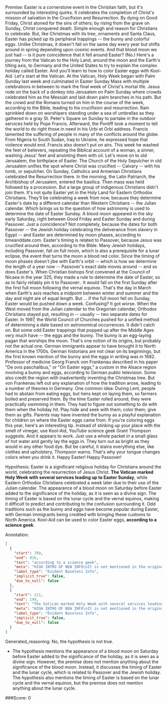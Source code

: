 
Premise:
Easter is a cornerstone event in the Christian faith, but it's surrounded by interesting quirks. It celebrates the completion of Christ's mission of salvation in the Crucifixion and Resurrection. By dying on Good Friday, Christ atoned for the sins of others; by rising from the grave on Sunday, Christ conquered death. Simple enough and reason for Christians to celebrate. But, like Christmas with its tree, ornaments and Santa Claus, Easter has picked up its peripheral trappings -- the bunny and colorful eggs.  Unlike Christmas, it doesn't fall on the same day every year but shifts around in spring depending upon cosmic events. And that blood moon we just had -- is it pure coincidence that it fell around Easter? (No.) Here's a journey from the Vatican to the Holy Land, around the moon and the Earth's tilting axis, to Germany and the United States to try to explain the complex holiday called Easter. And you'll learn to how to color Easter eggs with Kool-Aid. Let's start at the Vatican. At the Vatican, Holy Week began with Palm Sunday last week and culminated in Easter Sunday Mass with multiple celebrations in between to mark the final week of Christ's mortal life. Jesus rode on the back of a donkey into Jerusalem on Palm Sunday where crowds celebrated him as the Messiah and laid down palm branches in his path. But the crowd and the Romans turned on him in the course of the week, according to the Bible, leading to his crucifixion and resurrection. Rain sprinkled down on worshipers standing under a sea of umbrellas as they gathered in a gray St. Peter's Square on Sunday to partake in the outdoor services held by Pope Francis. Afterward, the Pontiff took a moment to tell the world to do right those in need in his Urbi et Orbi address. Francis lamented the suffering of people in many of the conflicts around the globe. From Nigeria to South Sudan, Iraq to Ukraine, he expressed hope that violence would end. Francis also doesn't put on airs. This week he washed the feet of believers, repeating the Biblical account of a woman, a sinner, washing Jesus' feet and anointing them with oil. Let's move on to old Jerusalem, the birthplace of Easter. The Church of the Holy Sepulcher in old Jerusalem unifies the spot where Christ was crucified -- Calvary -- with his tomb, or sepulcher. On Sunday, Catholics and Armenian Christians celebrated the Resurrection there. In the morning, the Latin Patriarch, the Archbishop of Jerusalem, entered the basilica. Then mass was held followed by a procession. But a large group of indigenous Christians didn't join them. It's not quite Easter yet in the Holy Land for Eastern Orthodox Christians. They'll be celebrating a week from now, because they determine Easter's date by a different calendar than Western Christians -- the Julian calendar. Which brings us to the question of how astronomy is used to determine the date of Easter Sunday. A blood moon appeared in the sky early Saturday, right between Good Friday and Easter Sunday and during Passover. Just a coincidence? Not completely, because the dates for both Passover -- the Jewish holiday celebrating the deliverance from slavery in Egypt -- and Easter are determined by moon phases, according to timeanddate.com. Easter's timing is related to Passover, because Jesus was crucified around then, according to the Bible. Many Jewish holidays, including Passover, fall on full moon, which is also a prerequisite for a lunar eclipse, the event that turns the moon a blood red color. Since the timing of moon phases doesn't jibe with Earth's orbit -- which is how we determine the length of a year now -- Passover's exact date moves around -- and so does Easter's. When Christian bishops first convened at the Council of Nicaea in the year 325, they made a rule to determine the date of Easter, so as to fairly reliably pin it to Passover:. It would fall on the first Sunday after the first full moon following the vernal equinox. That's the day in March when Earth's axis reaches a midpoint between winter and summer and the day and night are of equal length. But ... if the full moon fell on Sunday, Easter would be pushed down a week. Confusing? It got worse. When the West moved from the Julian calendar to the Gregorian calendar, Orthodox Christians stayed put, resulting in -- usually -- two separate dates for Easter. In 1997, the World Council of Churches pushed for a unified method of determining a date based on astronomical occurrences. It didn't catch on. But some odd Easter trappings that popped up after the Middle Ages very much have -- the eggs and the bunny. The bunny is an egg-laying pagan that worships the moon. That's one notion of its origins, but probably not the actual one. German immigrants appear to have brought it to North America in the 1700s. German historians are not clear on its beginnings, but the first known mention of the bunny and the eggs in writing was in 1682. Professor of medicine Georg Franck von Frankenau described in his paper "De ovis paschalibus," or "On Easter eggs," a custom in the Alsace region involving a bunny and eggs, according to German public television. Some also credit the region with inadvertently inventing the Christmas tree. But von Frankenau left out any explanation of how the tradition arose, leading to a number of theories in Germany. One common idea: During Lent, people had to abstain from eating eggs, but hens kept on laying them, so farmers boiled and preserved them. By the time Easter rolled around, they were practically swimming in them. They had to figure out something to do with them when the holiday hit. Play hide and seek with them; color them; give them as gifts. Parents may have invented the bunny as a playful explanation for children on where the Easter eggs came from. If you're coloring eggs this year, here's an interesting tip.  Instead of stinking up your place with the smell of vinegar, use Kool-Aid, YouTube science geek Grant Thompson suggests. And it appears to work. Just use a whole packet in a small glass of hot water and gently lay the eggs in. They turn out as bright as they would in any other food dye. But be careful, it stains everything else, like clothes and upholstery, Thompson warns. That's why your tongue changes colors when you drink it. Happy Easter! Happy Passover!


Hypothesis:
Easter is a significant religious holiday for Christians around the world, celebrating the resurrection of Jesus Christ. **The Vatican marked Holy Week with several services leading up to Easter Sunday**, while Eastern Orthodox Christians celebrated a week later due to their use of the Julian calendar. The appearance of a blood moon on Saturday before Easter added to the significance of the holiday, as it is seen as a divine sign. The timing of Easter is based on the lunar cycle and the vernal equinox, making it difficult to predict and contributing to the confusion surrounding it. Odd traditions such as the bunny and eggs have become popular during Easter, with German immigrants being credited with bringing these customs to North America. Kool-Aid can be used to color Easter eggs, **according to a science geek**.

Annotation:
```json
[
  {
    "start": 789,
    "end": 816,
    "text": "according to a science geek",
    "meta": "HIGH INTRO OF NEW INFO\nIt is not mentioned in the original source that these information are according to a science geek.",
    "label_type": "Evident Baseless Info",
    "implicit_true": false,
    "due_to_null": false
  },
  {
    "start": 121,
    "end": 199,
    "text": "The Vatican marked Holy Week with several services leading up to Easter Sunday",
    "meta": "HIGH INTRO OF NEW INFO\nIt is not mentioned in the original source that the Vatican marked Holy Week with several services leading up to Easter Sunday.",
    "label_type": "Evident Baseless Info",
    "implicit_true": false,
    "due_to_null": false
  }
]
```

Generated_reasoning:
No, the hypothesis is not true. 
- The hypothesis mentions the appearance of a blood moon on Saturday before Easter added to the significance of the holiday, as it is seen as a divine sign. However, the premise does not mention anything about the significance of the blood moon. Instead, it discusses the timing of Easter and the lunar cycle, which is related to Passover and the Jewish holiday. The hypothesis also mentions the timing of Easter is based on the lunar cycle and the vernal equinox, but the premise does not mention anything about the lunar cycle.

###Score:
0

